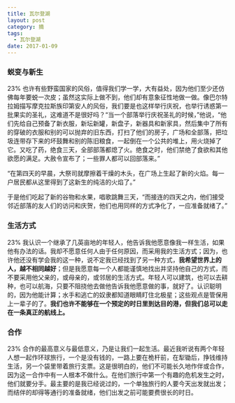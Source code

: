 ```yaml
---
title: 瓦尔登湖
layout: post
category: 摘
tags:
  - 瓦尔登湖
date: 2017-01-09
---
```


### 蜕变与新生
23%
也许有些野蛮国家的风俗，值得我们学一学，大有益处，因为他们至少还仿佛每年要蜕一次皮；虽然这实际上做不到，他们却有意象征性地做一做。像巴尔特拉姆描写摩克拉斯族印第安人的风俗，我们要是也这样举行庆祝，也举行诱惑第一批果实的圣礼，这难道不是很好吗？“当一个部落举行庆祝圣礼的时候，”他说，“他们先给自己预备了新衣服，新坛新罐，新盘子，新器具和新家具，然后集中了所有的穿破的衣服和别的可以抛弃的旧东西，打扫了他们的房子，广场和全部落，把垃圾连带存下来的坏鼓舞和别的陈旧粮食，一起倒在一个公共的堆上，用火烧掉了它。又吃了药，绝食三天，全部部落都熄了火。绝食之时，他们禁绝了食欲和其他欲愿的满足。大赦令宣布了；一些罪人都可以回部落来。”

“在第四天的早晨，大祭司就摩擦着干燥的木头，在广场上生起了新的火焰。每一户居民都从这里得到了这新生的纯洁的火焰了。”

于是他们吃起了新的谷物和水果，唱歌跳舞三天，“而接连的四天之内，他们接受邻近部落的友人们的访问和庆贺，他们也用同样的方式净化了，一应准备就绪了。”

### 生活方式
23%
我认识一个继承了几英亩地的年轻人，他告诉我他愿意像我一样生活，如果他有办法的话。我却不愿意任何人由于任何原因，而采用我的生活方式；因为，也许他还没有学会我的这一种，说不定我已经找到了另一种方式，**我希望世界上的人，越不相同越好**；但是我愿意每一个人都能谨慎地找出并坚持他自己的方式，而不要采用他父亲的，或母亲的，或邻居的生活方式。年轻人可以建筑，也可以去耕种，也可以航海，只要不阻挠他去做他告诉我他愿意做的事，就好了。认识聪明的，因为他能计算；水手和逃亡的奴隶都知道眼睛盯住北极星；这些观点是管保用上一辈子的了。**我们也许不能够在一个预定的时日里到达目的港，但我们总可以走在一条真正的航线上。**

### 合作
23%
合作的最高意义与最低意义，乃是让我们一起生活。最近我听说有两个年轻人想一起作环球旅行，一个是没有钱的，一路上要在桅杆前，在犁锄后，挣钱维持生活，另一个袋里带着旅行支票。这是很明白的，他们不可能长久地作伴或合作，因为这一合作中有一人根本不做什么。在他们旅行中第一个有趣的危机发生之时，他们就要分手。最主要的是我已经说过的，一个单独旅行的人要今天出发就出发；而结伴的却得等通行的准备就绪，他们出发之前可能要费很长的时日。